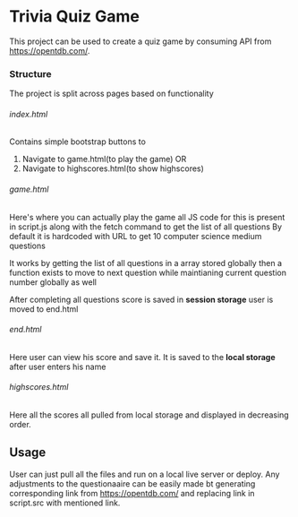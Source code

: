 
# Trivia Quiz Game

This project can be used to create a quiz game by consuming API from https://opentdb.com/.

### Structure

The project is split across pages based on functionality 

###### index.html
Contains simple bootstrap buttons to 
1. Navigate to game.html(to play the game) 
OR
2. Navigate to highscores.html(to show highscores)

###### game.html

Here's where you can actually play the game
all JS code for this is present in script.js along with the fetch command to get the list of all questions
By default it is hardcoded with URL to get 10 computer science medium questions

It works by getting the list of all questions in a array stored globally
then a function exists to move to next question while maintianing current question number globally as well

After completing all questions score is saved in **session storage** user is moved to end.html

###### end.html
Here user can view his score and save it.
It is saved to the **local storage** after user enters his name

###### highscores.html

Here all the scores all pulled from local storage and displayed in decreasing order.

## Usage
User can just pull all the files and run on a local live server or deploy.
Any adjustments to the questionaaire can be easily made bt generating corresponding link from https://opentdb.com/
and replacing link in script.src with mentioned link.
